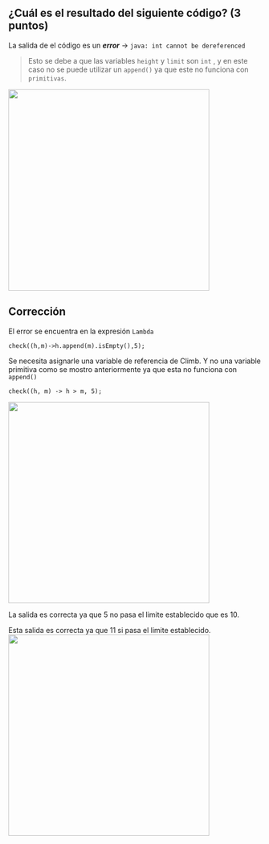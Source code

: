 ## ¿Cuál es el resultado del siguiente código? (3 puntos)
La salida de el código es un ***error*** -> `java: int cannot be dereferenced`
>Esto se debe a que las variables `height` y `limit` son `int` , y en este caso no se puede utilizar un `append()` ya que este no funciona con `primitivas`.

<img src="https://i.imgur.com/3stMvvJ.png" height="400" >

## Corrección
El error se encuentra en la expresión `Lambda` 
```
check((h,m)->h.append(m).isEmpty(),5);
```
Se necesita asignarle una variable de referencia de Climb. Y no una variable primitiva como se mostro anteriormente ya que esta no funciona con `append()`
```
check((h, m) -> h > m, 5);
```
<img src="https://i.imgur.com/YXJ6MDc.png" height="400">

La salida es correcta ya que 5 no pasa el limite establecido que es 10.

Esta salida es correcta ya que 11 si pasa el limite establecido.
<img src="https://i.imgur.com/AvVgGvm.png" height="400">
